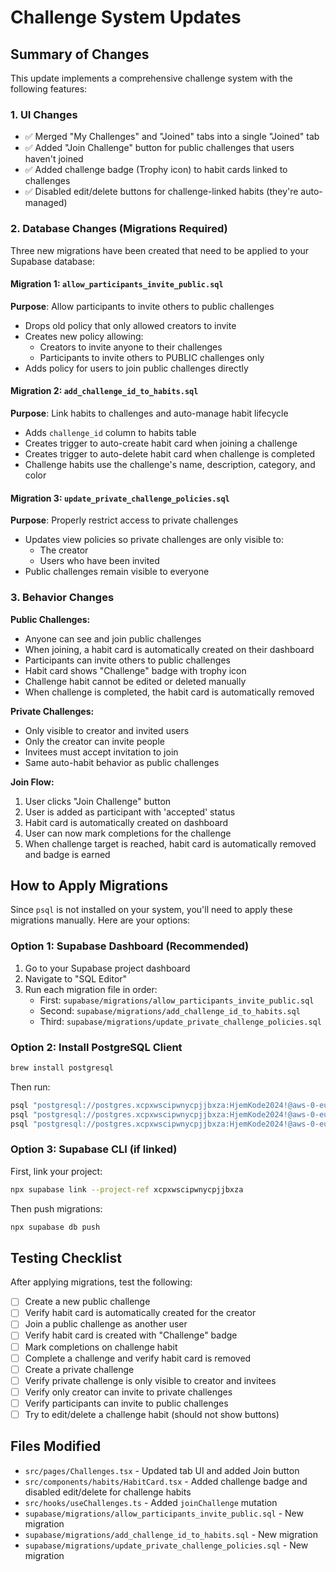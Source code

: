 # Challenge System Updates

## Summary of Changes

This update implements a comprehensive challenge system with the following features:

### 1. UI Changes
- ✅ Merged "My Challenges" and "Joined" tabs into a single "Joined" tab
- ✅ Added "Join Challenge" button for public challenges that users haven't joined
- ✅ Added challenge badge (Trophy icon) to habit cards linked to challenges
- ✅ Disabled edit/delete buttons for challenge-linked habits (they're auto-managed)

### 2. Database Changes (Migrations Required)

Three new migrations have been created that need to be applied to your Supabase database:

#### Migration 1: `allow_participants_invite_public.sql`
**Purpose**: Allow participants to invite others to public challenges
- Drops old policy that only allowed creators to invite
- Creates new policy allowing:
  - Creators to invite anyone to their challenges
  - Participants to invite others to PUBLIC challenges only
- Adds policy for users to join public challenges directly

#### Migration 2: `add_challenge_id_to_habits.sql`
**Purpose**: Link habits to challenges and auto-manage habit lifecycle
- Adds `challenge_id` column to habits table
- Creates trigger to auto-create habit card when joining a challenge
- Creates trigger to auto-delete habit card when challenge is completed
- Challenge habits use the challenge's name, description, category, and color

#### Migration 3: `update_private_challenge_policies.sql`
**Purpose**: Properly restrict access to private challenges
- Updates view policies so private challenges are only visible to:
  - The creator
  - Users who have been invited
- Public challenges remain visible to everyone

### 3. Behavior Changes

**Public Challenges:**
- Anyone can see and join public challenges
- When joining, a habit card is automatically created on their dashboard
- Participants can invite others to public challenges
- Habit card shows "Challenge" badge with trophy icon
- Challenge habit cannot be edited or deleted manually
- When challenge is completed, the habit card is automatically removed

**Private Challenges:**
- Only visible to creator and invited users
- Only the creator can invite people
- Invitees must accept invitation to join
- Same auto-habit behavior as public challenges

**Join Flow:**
1. User clicks "Join Challenge" button
2. User is added as participant with 'accepted' status
3. Habit card is automatically created on dashboard
4. User can now mark completions for the challenge
5. When challenge target is reached, habit card is automatically removed and badge is earned

## How to Apply Migrations

Since `psql` is not installed on your system, you'll need to apply these migrations manually. Here are your options:

### Option 1: Supabase Dashboard (Recommended)
1. Go to your Supabase project dashboard
2. Navigate to "SQL Editor"
3. Run each migration file in order:
   - First: `supabase/migrations/allow_participants_invite_public.sql`
   - Second: `supabase/migrations/add_challenge_id_to_habits.sql`
   - Third: `supabase/migrations/update_private_challenge_policies.sql`

### Option 2: Install PostgreSQL Client
```bash
brew install postgresql
```

Then run:
```bash
psql "postgresql://postgres.xcpxwscipwnycpjjbxza:HjemKode2024!@aws-0-eu-central-1.pooler.supabase.com:6543/postgres" -f supabase/migrations/allow_participants_invite_public.sql
psql "postgresql://postgres.xcpxwscipwnycpjjbxza:HjemKode2024!@aws-0-eu-central-1.pooler.supabase.com:6543/postgres" -f supabase/migrations/add_challenge_id_to_habits.sql
psql "postgresql://postgres.xcpxwscipwnycpjjbxza:HjemKode2024!@aws-0-eu-central-1.pooler.supabase.com:6543/postgres" -f supabase/migrations/update_private_challenge_policies.sql
```

### Option 3: Supabase CLI (if linked)
First, link your project:
```bash
npx supabase link --project-ref xcpxwscipwnycpjjbxza
```

Then push migrations:
```bash
npx supabase db push
```

## Testing Checklist

After applying migrations, test the following:

- [ ] Create a new public challenge
- [ ] Verify habit card is automatically created for the creator
- [ ] Join a public challenge as another user
- [ ] Verify habit card is created with "Challenge" badge
- [ ] Mark completions on challenge habit
- [ ] Complete a challenge and verify habit card is removed
- [ ] Create a private challenge
- [ ] Verify private challenge is only visible to creator and invitees
- [ ] Verify only creator can invite to private challenges
- [ ] Verify participants can invite to public challenges
- [ ] Try to edit/delete a challenge habit (should not show buttons)

## Files Modified

- `src/pages/Challenges.tsx` - Updated tab UI and added Join button
- `src/components/habits/HabitCard.tsx` - Added challenge badge and disabled edit/delete for challenge habits
- `src/hooks/useChallenges.ts` - Added `joinChallenge` mutation
- `supabase/migrations/allow_participants_invite_public.sql` - New migration
- `supabase/migrations/add_challenge_id_to_habits.sql` - New migration
- `supabase/migrations/update_private_challenge_policies.sql` - New migration
